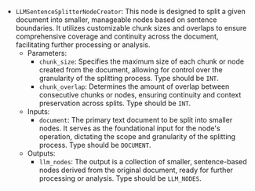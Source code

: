 - `LLMSentenceSplitterNodeCreator`: This node is designed to split a given document into smaller, manageable nodes based on sentence boundaries. It utilizes customizable chunk sizes and overlaps to ensure comprehensive coverage and continuity across the document, facilitating further processing or analysis.
    - Parameters:
        - `chunk_size`: Specifies the maximum size of each chunk or node created from the document, allowing for control over the granularity of the splitting process. Type should be `INT`.
        - `chunk_overlap`: Determines the amount of overlap between consecutive chunks or nodes, ensuring continuity and context preservation across splits. Type should be `INT`.
    - Inputs:
        - `document`: The primary text document to be split into smaller nodes. It serves as the foundational input for the node's operation, dictating the scope and granularity of the splitting process. Type should be `DOCUMENT`.
    - Outputs:
        - `llm_nodes`: The output is a collection of smaller, sentence-based nodes derived from the original document, ready for further processing or analysis. Type should be `LLM_NODES`.
